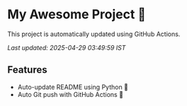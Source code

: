 # My Awesome Project 🚀

This project is automatically updated using GitHub Actions.

_Last updated: 2025-04-29 03:49:59 IST_

## Features
- Auto-update README using Python 🐍
- Auto Git push with GitHub Actions 🤖

